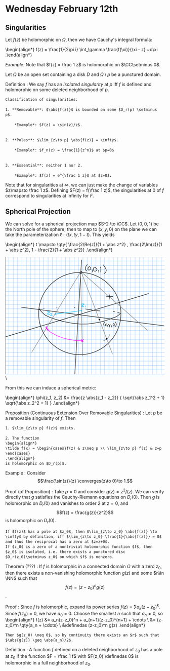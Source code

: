 # Wednesday February 12th

## Singularities 

Let $f(z)$ be holomorphic on $\Omega$, then we have Cauchy's integral formula:

\begin{align*}
f(z) = \frac{1}{2\pi i} \int_\gamma \frac{f(\xi)}{\xi - z} ~d\xi
.\end{align*}

*Example:*
Note that $f(z) = \frac 1 z$ is holomorphic on $\CC\setminus 0$.

Let $\Omega$ be an open set containing a disk $D$ and $\Omega\setminus p$ be a punctured domain.

Definition
:   We say $f$ has an *isolated singularity* at $p$ iff $f$ is defined and holomorphic on some deleted neighborhood of $p$.


    Classification of singularities:

    1. **Removable**: $\abs{f(z)}$ is bounded on some $D_r(p) \setminus p$.
        
        *Example*: $f(z) = \sin(z)/z$.


    2. **Poles**: $\lim_{z\to p} \abs{f(z)} = \infty$.
      
        *Example*: $f_n(z) = \frac{1}{z^n}$ at $p=0$


    3. **Essential**: neither 1 nor 2.

        *Example*: $f(z) = e^{\frac 1 z}$ at $z=0$.

Note that for singularities at $\infty$, we can just make the change of variables $z\mapsto \frac 1 z$.
Defining $F(z) = f(\frac 1 z)$, the singularities at 0 of $f$ correspond to singularities at infinity for $F$.

## Spherical Projection

We can solve for a spherical projection map $S^2 \to \CC$.
Let $(0,0,1)$ be the North pole of the sphere; then to map to $(x, y, 0)$ on the plane we can take the parameterization $\ell: (tx, ty, 1-t)$.
This yields

\begin{align*}
t \mapsto \qty{ \frac{2\Re(z)}{1 + \abs z^2} , \frac{2\Im(z)}{1 + \abs z^2}, 1 - \frac{2}{1 + \abs z^2}}
.\end{align*}

![Image](figures/2020-02-12-14:05.png)\

From this we can induce a spherical metric:

\begin{align*}
\phi(z_1, z_2) &= \frac{z \abs{z_1 - z_2}} { \sqrt{\abs z_1^2 + 1} \sqrt{\abs z_2^2 + 1}  }
.\end{align*}


Proposition (Continuous Extension Over Removable Singularities)
:   Let $p$ be a removable singularity of $f$.
    Then

    1. $\lim_{z\to p} f(z)$ exists.

    2. The function 
    \begin{align*}
    \tilde f(x) = \begin{cases}f(z) & z\neq p \\ \lim_{z\to p} f(z) & z=p  \end{cases}
    .\end{align*}
    is holomorphic on $D_r(p)$.

Example
:   Consider $$\frac{\sin(z)}{z} \converges{z\to 0}\to 1.$$

Proof (of Proposition)
:   Take $p=0$ and consider $g(z) = z^2 f(z)$.
    We can verify directly that $g$ satisfies the Cauchy-Riemann equations on $D_r(0)$.
    Then $g$ is holomorphic on $D_r(0)$ and vanishes to order 2 at $z=0$,
    and $$f(z) = \frac{g(z)}{z^2}$$ is holomorphic on $D_r(0)$.

    If $f(z)$ has a pole at $z_0$, then $\lim_{z\to z_0} \abs{f(z)} \to \infty$ by definition, iff $\lim_{z\to z_0} \frac{1}{\abs{f(z)}} = 0$ and thus the reciprocal has a zero at $z=z+0$.
    If $z_0$ is a zero of a nontrivial holomorphic function $f$, then $z_0$ is isolated, i.e. there exists a punctured disc $D_r(z_0)\setminus z_0$ on which $f$ is nonzero.

Theorem (???)
:   If $f$ is holomorphic in a connected domain $\Omega$ with a zero $z_0$, then there exists a non-vanishing holomorphic function $g(z)$ and some $n\in \NN$ such that $$f(z) = (z-z_0)^n g(z)$$.

Proof
:   Since $f$ is holomorphic, expand its power series $f(z) = \sum a_k (z-z_0)^k$.
    Since $f(z_0) = 0$, we have $a_0 = 0$.
    Choose the smallest $n$ such that $a_n \neq 0$, so 
    \begin{align*}
    f(z) 
    &= a_n(z-z_0)^n + a_{n+1}(z-z_0)^{n+1} + \cdots \\
    &= (z-z_0)^n \qty{a_n + \cdots} \\
    &\definedas (z-z_0)^n g(z)
    .\end{align*}

    Then $g(z_0) \neq 0$, so by continuity there exists an $r$ such that $\abs{g(z)} \geq \abs{a_n}/2$.

Definition
:   A function $f$ defined on a deleted neighborhood of $z_0$ has a pole at $z_0$ if the function $F = \frac 1 f$ with $F(z_0) \definedas 0$ is holomorphic in a full neighborhood of $z_0$.

